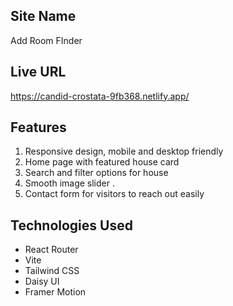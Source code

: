 ## Site Name
Add Room FInder

## Live URL
https://candid-crostata-9fb368.netlify.app/

## Features
1. Responsive design, mobile and desktop friendly
2. Home page with featured house card
3. Search and filter options for house
4. Smooth image slider .
5. Contact form for visitors to reach out easily

## Technologies Used
- React Router
- Vite
- Tailwind CSS
- Daisy UI
- Framer Motion
